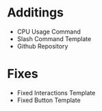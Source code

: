 # Additings
- CPU Usage Command
- Slash Command Template
- Github Repository

# Fixes
- Fixed Interactions Template
- Fixed Button Template